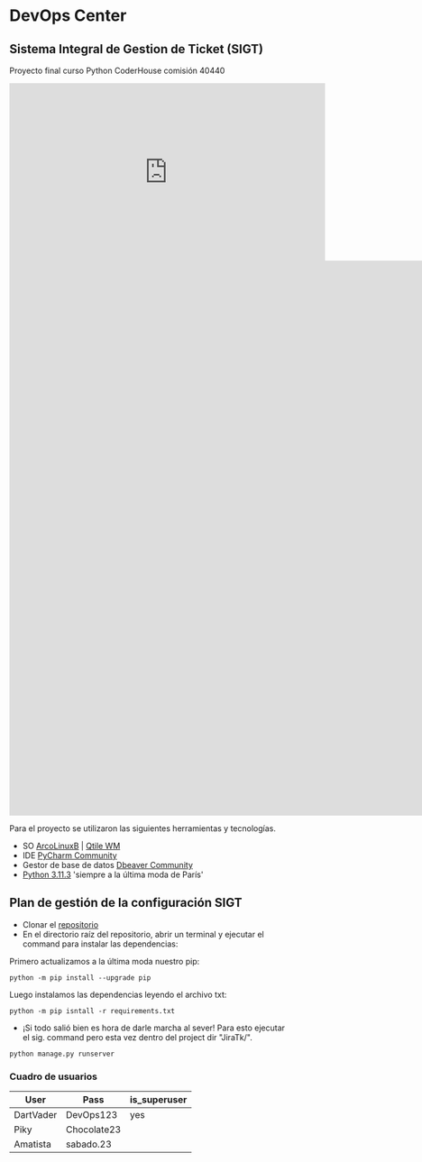 # DevOps Center
## Sistema Integral de Gestion de Ticket (SIGT)

Proyecto final curso Python CoderHouse comisión 40440

<!-- Reemplaza `VIDEO_ID` con el ID real de tu video de YouTube -->
<iframe width="560" height="315" src="https://www.youtube.com/embed/mYnPZ49RCQE" frameborder="0" allowfullscreen></iframe>

<iframe width="2383" height="985" src="https://www.youtube.com/embed/udssHLrTzTU" title="&quot;Lo Que No Muere&quot; (EPK - Backstage)" frameborder="0" allow="accelerometer; autoplay; clipboard-write; encrypted-media; gyroscope; picture-in-picture; web-share" allowfullscreen></iframe>

Para el proyecto se utilizaron las siguientes herramientas y tecnologías.

* SO [ArcoLinuxB](https://arcolinuxb.com/)  | [Qtile WM](https://qtile.org/)
* IDE [PyCharm Community](https://www.jetbrains.com/pycharm/download/#section=linux)
* Gestor de base de datos [Dbeaver Community](https://dbeaver.io/)
* [Python 3.11.3](https://www.python.org/downloads/) 'siempre a la última moda de París'

## Plan de gestión de la configuración SIGT

* Clonar el [repositorio](https://github.com/IvanTomasevich/DevOps_Issues.git)
* En el directorio raíz del repositorio, abrir un terminal y ejecutar el command para instalar las dependencias:

Primero actualizamos a la última moda nuestro pip:
```commandline
python -m pip install --upgrade pip
```
Luego instalamos las dependencias leyendo el archivo txt:
```commandline
python -m pip isntall -r requirements.txt
```
* ¡Si todo salió bien es hora de darle marcha al sever!
Para esto ejecutar el sig. command pero esta vez dentro del project dir "JiraTk/".
```commandline
python manage.py runserver
```

### Cuadro de usuarios

| User      | Pass         | is_superuser |
|-----------|--------------|:-------------|
| DartVader | DevOps123    | yes          |
| Piky      | Chocolate23  |              |
| Amatista  | sabado.23    |              |




